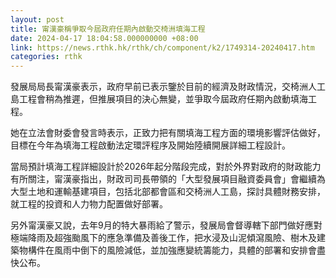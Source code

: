 ```yaml
---
layout: post
title: 甯漢豪稱爭取今屆政府任期內啟動交椅洲填海工程
date: 2024-04-17 18:04:58.000000000 +08:00
link: https://news.rthk.hk/rthk/ch/component/k2/1749314-20240417.htm
categories: rthk
---
```


發展局局長甯漢豪表示，政府早前已表示鑒於目前的經濟及財政情況，交椅洲人工島工程會稍為推遲，但推展項目的決心無變，並爭取今屆政府任期內啟動填海工程。

她在立法會財委會發言時表示，正致力把有關填海工程方面的環境影響評估做好，目標在今年為填海工程啟動法定環評程序及開始陸續開展詳細工程設計。

當局預計填海工程詳細設計於2026年起分階段完成，對於外界對政府的財政能力有所關注，甯漢豪指出，財政司司長帶領的「大型發展項目融資委員會」會繼續為大型土地和運輸基建項目，包括北部都會區和交椅洲人工島，探討具體財務安排，就工程的投資和人力物力配置做好部署。

另外甯漢豪又說，去年9月的特大暴雨給了警示，發展局會督導轄下部門做好應對極端降雨及超強颱風下的應急準備及善後工作，把水浸及山泥傾瀉風險、樹木及建築物構件在風雨中倒下的風險減低，並加強應變統籌能力，具體的部署和安排會盡快公布。
